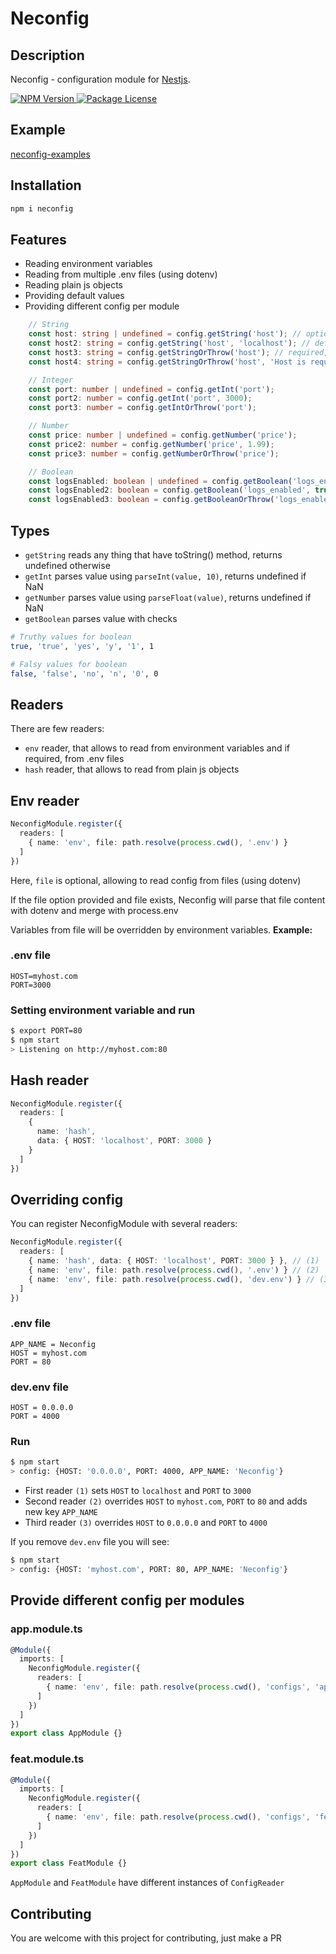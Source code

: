 # Neconfig

## Description

Neconfig - configuration module for [Nestjs](https://github.com/nestjs/nest).

<a href="https://www.npmjs.com/package/neconfig">
   <img src="https://img.shields.io/npm/v/neconfig.svg?style=flat-square" alt="NPM Version" />
</a>
<a href="https://www.npmjs.com/package/neconfig">
   <img src="https://img.shields.io/npm/l/neconfig.svg?style=flat-square" alt="Package License" />
</a>

## Example

[neconfig-examples](https://github.com/maximpyshko/neconfig-examples)

## Installation

```bash
npm i neconfig
```

## Features

- Reading environment variables
- Reading from multiple .env files (using dotenv)
- Reading plain js objects
- Providing default values
- Providing different config per module

```typescript
    // String
    const host: string | undefined = config.getString('host'); // optional
    const host2: string = config.getString('host', 'localhost'); // default value
    const host3: string = config.getStringOrThrow('host'); // required, throwing error if host didn't provided
    const host4: string = config.getStringOrThrow('host', 'Host is required'); // specified error message

    // Integer
    const port: number | undefined = config.getInt('port');
    const port2: number = config.getInt('port', 3000);
    const port3: number = config.getIntOrThrow('port');

    // Number
    const price: number | undefined = config.getNumber('price');
    const price2: number = config.getNumber('price', 1.99);
    const price3: number = config.getNumberOrThrow('price');

    // Boolean
    const logsEnabled: boolean | undefined = config.getBoolean('logs_enabled');
    const logsEnabled2: boolean = config.getBoolean('logs_enabled', true);
    const logsEnabled3: boolean = config.getBooleanOrThrow('logs_enabled');
```

## Types

- `getString` reads any thing that have toString() method, returns undefined otherwise
- `getInt` parses value using `parseInt(value, 10)`, returns undefined if NaN
- `getNumber` parses value using `parseFloat(value)`, returns undefined if NaN
- `getBoolean` parses value with checks

```bash
# Truthy values for boolean
true, 'true', 'yes', 'y', '1', 1

# Falsy values for boolean
false, 'false', 'no', 'n', '0', 0
```

## Readers

There are few readers:

- `env` reader, that allows to read from environment variables and if required, from .env files
- `hash` reader, that allows to read from plain js objects

## Env reader

```typescript
NeconfigModule.register({
  readers: [
    { name: 'env', file: path.resolve(process.cwd(), '.env') }
  ]
})
```

Here, `file` is optional, allowing to read config from files (using dotenv)

If the file option provided and file exists, Neconfig will parse that file content with dotenv
and merge with process.env

Variables from file will be overridden by environment variables.
**Example:**

### .env file

```dotenv
HOST=myhost.com
PORT=3000
```

### Setting environment variable and run

```bash
$ export PORT=80
$ npm start
> Listening on http://myhost.com:80
```

## Hash reader

```typescript
NeconfigModule.register({
  readers: [
    {
      name: 'hash',
      data: { HOST: 'localhost', PORT: 3000 }
    }
  ]
})
```

## Overriding config

You can register NeconfigModule with several readers:

```typescript
NeconfigModule.register({
  readers: [
    { name: 'hash', data: { HOST: 'localhost', PORT: 3000 } }, // (1)
    { name: 'env', file: path.resolve(process.cwd(), '.env') } // (2)
    { name: 'env', file: path.resolve(process.cwd(), 'dev.env') } // (3)
  ]
})
```

### .env file

```dotenv
APP_NAME = Neconfig
HOST = myhost.com
PORT = 80
```

### dev.env file

```dotenv
HOST = 0.0.0.0
PORT = 4000
```

### Run

```bash
$ npm start
> config: {HOST: '0.0.0.0', PORT: 4000, APP_NAME: 'Neconfig'}
```

- First reader `(1)` sets `HOST` to `localhost` and `PORT` to `3000`
- Second reader `(2)` overrides `HOST` to `myhost.com`, `PORT` to `80` and adds new key `APP_NAME`
- Third reader `(3)` overrides `HOST` to `0.0.0.0` and `PORT` to `4000`

If you remove `dev.env` file you will see:

```bash
$ npm start
> config: {HOST: 'myhost.com', PORT: 80, APP_NAME: 'Neconfig'}
```

## Provide different config per modules

### app.module.ts

```typescript
@Module({
  imports: [
    NeconfigModule.register({
      readers: [
        { name: 'env', file: path.resolve(process.cwd(), 'configs', 'app.env') }
      ]
    })
  ]
})
export class AppModule {}
```

### feat.module.ts

```typescript
@Module({
  imports: [
    NeconfigModule.register({
      readers: [
        { name: 'env', file: path.resolve(process.cwd(), 'configs', 'feat.env') }
      ]
    })
  ]
})
export class FeatModule {}
```

`AppModule` and `FeatModule` have different instances of `ConfigReader`

## Contributing

You are welcome with this project for contributing, just make a PR
